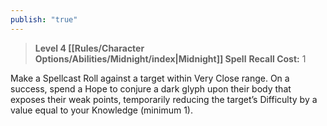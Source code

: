 ```yaml
---
publish: "true"
---
```

> **Level 4 [[Rules/Character Options/Abilities/Midnight/index|Midnight]] Spell**
> **Recall Cost:** 1

Make a Spellcast Roll against a target within Very Close range. On a success, spend a Hope to conjure a dark glyph upon their body that exposes their weak points, temporarily reducing the target’s Difficulty by a value equal to your Knowledge (minimum 1).
